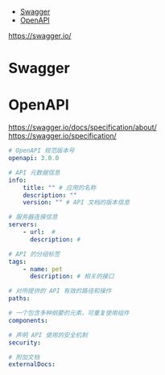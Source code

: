 <!-- TOC -->

- [Swagger](#swagger)
- [OpenAPI](#openapi)

<!-- /TOC -->

https://swagger.io/

# Swagger

# OpenAPI

https://swagger.io/docs/specification/about/ 
https://swagger.io/specification/

```yml
# OpenAPI 规范版本号
openapi: 3.0.0

# API 元数据信息
info:
    title: "" # 应用的名称
    description: ""
    version: "" # API 文档的版本信息

# 服务器连接信息
servers:
    - url:  # 
      description: # 

# API 的分组标签
tags: 
    - name: pet
      description: # 相关的接口

# 对所提供的 API 有效的路径和操作
paths:

# 一个包含多种纲要的元素，可重复使用组件
components:

# 声明 API 使用的安全机制
security:

# 附加文档
externalDocs:
```